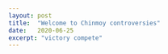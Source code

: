 ```yaml
---
layout: post
title:  "Welcome to Chinmoy controversies"
date:   2020-06-25
excerpt: "victory compete"
---
```

